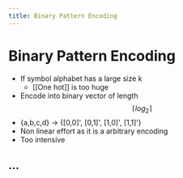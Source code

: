 ```yaml
---
title: Binary Pattern Encoding
---
```


# Binary Pattern Encoding
- If symbol alphabet has a large size k
	- [[One hot]] is too huge
- Encode into binary vector of length $$\lceil log_{2} \rceil$$
- {a,b,c,d} -> {[0,0]', [0,1]', [1,0]', [1,1]'}
- Non linear effort as it is a arbitrary encoding
- Too intensive

## …
























































































